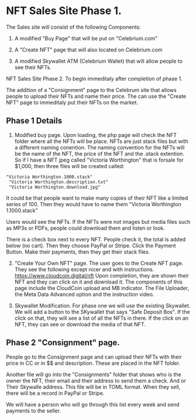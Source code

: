 # NFT Sales Site Phase 1.

The Sales site will consist of the following Components:

1. A modified "Buy Page" that will be put on "Celebrium.com"

2. A "Create NFT" page that will also located on Celebrium.com

3. A modified Skywallet ATM (Celebrium Wallet) that will allow people to see their NFTs. 

NFT Sales Site Phase 2. To begin immeditaly after completion of phase 1. 

The addition of a "Consignment" page to the Celebrum site that allows people to upload their NFTs and name their price. The can use the "Create NFT" page to immeditaly put their NFTs on the market. 


## Phase 1 Details

1. Modified buy page. 
Upon loading, the php page will check the NFT folder where all the NFTs will be place. NFTs are just stack files but with a different naming conention. The naming convention for the NFTs will be the name of the NFT, the price of the NFT and the .stack extention. So if I have a NFT jpeg called "Victoria Worthington" that is forsale for $1,000, then three files will be created called:
```
"Victoria Worthington.1000.stack"  
 "Victoria Worthington.description.txt"
 "Victoria Worthington.download.jpg"
 ```
It could be that people want to make many copies of their NFT like a limited series of 100. Then they would have to name them "Victoria Worthington 1.1000.stack"

Users would see the NFTs. If the NFTs were not images but media files such as MP3s or PDFs, people could download them and listen or look. 

There is a check box next to every NFT. People check it, the total is added below (no cart). Then they choose PayPal or Stripe. Click the Payment Button. Make their payments, then they get their stack files. 

2. "Create Your Own NFT" page. 
The user goes to the Create NFT page. They see the following except nicer and with instructions. https://www.cloudcoin.digital/nft Upon completion, they are shown their NFT and they can click on it and download it. The components of this page include the CloudCoin upload and MB indicator. The File Uploader, the Meta Data Advanced option and the instruction video. 

3. Skywallet Modification. 
For phase one we will use the existing Skywallet. 
We will add a button to the SKywallet that says "Safe Deposit Box". If the click on that, they will see a list of all the NFTs in there. If the click on an NFT, they can see or download the media of that NFT. 

## Phase 2 "Consignment" page.
People go to the Consignment page and can upload their NFTs with their price in CC or in $$ and description. 
These are placed in the NFT folder. 

Another file will go into the "Consignments" folder that shows who is the owner the NFT, their email and their address to send them a check. And or Their Skywalle address. This file will be in TOML format. When they sell, there will be a record in PayPal or Stripe. 

We will have a person who will go through this list every week and send payments to the seller. 

